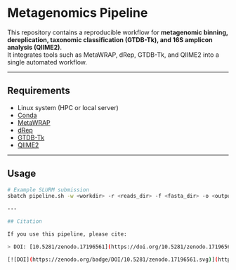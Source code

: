 # Metagenomics Pipeline

This repository contains a reproducible workflow for **metagenomic binning, dereplication, taxonomic classification (GTDB-Tk), and 16S amplicon analysis (QIIME2)**.  
It integrates tools such as MetaWRAP, dRep, GTDB-Tk, and QIIME2 into a single automated workflow.

---

## Requirements

- Linux system (HPC or local server)
- [Conda](https://docs.conda.io/projects/conda/en/latest/)
- [MetaWRAP](https://github.com/bxlab/metaWRAP)
- [dRep](https://github.com/MrOlm/drep)
- [GTDB-Tk](https://ecogenomics.github.io/GTDBTk/)
- [QIIME2](https://qiime2.org/)

---

## Usage

```bash
# Example SLURM submission
sbatch pipeline.sh -w <workdir> -r <reads_dir> -f <fasta_dir> -o <output_dir>

---

## Citation

If you use this pipeline, please cite:

> DOI: [10.5281/zenodo.17196561](https://doi.org/10.5281/zenodo.17196561)

[![DOI](https://zenodo.org/badge/DOI/10.5281/zenodo.17196561.svg)](https://doi.org/10.5281/zenodo.17196561)



